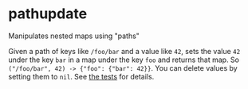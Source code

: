 # pathupdate
Manipulates nested maps using "paths"

Given a path of keys like `/foo/bar` and a value like `42`, sets the value `42` under the key `bar` in a map under the key `foo` and returns that map.  So `("/foo/bar", 42) -> {"foo": {"bar": 42}}`.  You can delete values by setting them to `nil`.  See [the tests](https://github.com/davars/pathupdate/blob/master/pathupdate_test.go) for details.
